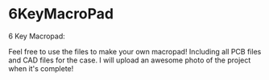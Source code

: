 # 6KeyMacroPad
6 Key Macropad:

Feel free to use the files to make your own macropad!
Including all PCB files and CAD files for the case. I will upload an awesome photo of the project when it's complete!
